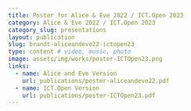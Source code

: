 ```yaml
---
title: Poster for Alice & Eve 2022 / ICT.Open 2023
category: Alice & Eve 2022 / ICT.Open 2023
category_slug: presentations
layout: publication
slug: brandt-aliceandeve22-ictopen23
type: content # video, music, photo
image: assets/img/works/poster-ICTOpen23.png
links:
  - name: Alice and Eve Version
    url: publications/poster-aliceandeve22.pdf
  - name: ICT.Open Version
    url: publications/poster-ICTOpen23.pdf
---
```


